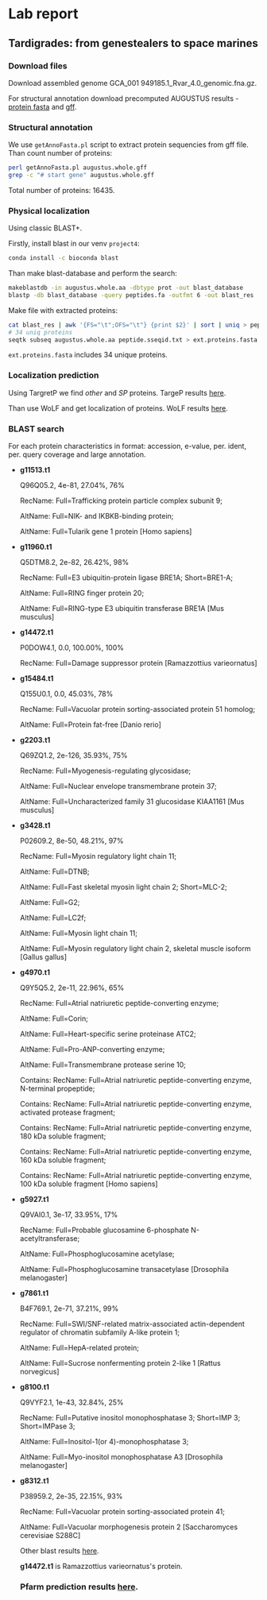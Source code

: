 # Lab report
## Tardigrades: from genestealers to space marines

### Download files
Download assembled genome GCA_001 949185.1_Rvar_4.0_genomic.fna.gz.

For structural annotation download precomputed AUGUSTUS results - [protein fasta](https://drive.google.com/file/d/1hCEywBlqNzTrIpQsZTVuZk1S9qKzqQAq/view) and [gff](https://drive.google.com/file/d/12ShwrgLkvJIYQV2p1UlXklmxSOOxyxj4/view).

### Structural annotation
We use  `getAnnoFasta.pl` script to extract protein sequencies from gff file. Than count number of proteins:
```bash
perl getAnnoFasta.pl augustus.whole.gff
grep -c "# start gene" augustus.whole.gff
```
Total number of proteins: 16435.

### Physical localization
Using classic BLAST+.

Firstly, install blast in our venv `project4`:
```bash
conda install -c bioconda blast
```
Than make blast-database and perform the search:
```bash
makeblastdb -in augustus.whole.aa -dbtype prot -out blast_database   
blastp -db blast_database -query peptides.fa -outfmt 6 -out blast_res 
```
Make file with extracted proteins:
```bash
cat blast_res | awk '{FS="\t";OFS="\t"} {print $2}' | sort | uniq > peptide.sseqid.txt
# 34 uniq proteins
seqtk subseq augustus.whole.aa peptide.sseqid.txt > ext.proteins.fasta
```
`ext.proteins.fasta` includes 34 unique proteins.

### Localization prediction
Using TargretP we find *other* and *SP* proteins. TargeP results [here](https://github.com/rereremin/IB/tree/project4/resluts).
  
Than use WoLF and get localization of proteins. WoLF results [here](https://github.com/rereremin/IB/tree/project4/resluts).

### BLAST search
For each protein characteristics in format: accession, e-value, per. ident, per. query coverage and large annotation. 

- **g11513.t1**

  Q96Q05.2, 4e-81,	27.04%, 76%

  RecName: Full=Trafficking protein particle complex subunit 9;

  AltName: Full=NIK- and IKBKB-binding protein;

  AltName: Full=Tularik gene 1 protein [Homo sapiens]

- **g11960.t1**

  Q5DTM8.2, 2e-82, 26.42%, 98%

  RecName: Full=E3 ubiquitin-protein ligase BRE1A; Short=BRE1-A;

  AltName: Full=RING finger protein 20;

  AltName: Full=RING-type E3 ubiquitin transferase BRE1A [Mus musculus]

- **g14472.t1**

  P0DOW4.1, 0.0, 100.00%, 100%

  RecName: Full=Damage suppressor protein [Ramazzottius varieornatus]
  
- **g15484.t1**

  Q155U0.1, 0.0, 45.03%, 78%

  RecName: Full=Vacuolar protein sorting-associated protein 51 homolog;

  AltName: Full=Protein fat-free [Danio rerio]
  
- **g2203.t1**
  
  Q69ZQ1.2, 2e-126, 35.93%, 75%
  
  RecName: Full=Myogenesis-regulating glycosidase;
  
  AltName: Full=Nuclear envelope transmembrane protein 37;
  
  AltName: Full=Uncharacterized family 31 glucosidase KIAA1161 [Mus musculus]
- **g3428.t1**
  
  P02609.2, 8e-50, 48.21%, 97%

  RecName: Full=Myosin regulatory light chain 11;
  
  AltName: Full=DTNB;

  AltName: Full=Fast skeletal myosin light chain 2; Short=MLC-2;

  AltName: Full=G2;

  AltName: Full=LC2f;

  AltName: Full=Myosin light chain 11;

  AltName: Full=Myosin regulatory light chain 2, skeletal muscle isoform [Gallus gallus]
  
- **g4970.t1**

  Q9Y5Q5.2, 2e-11, 22.96%, 65%

  RecName: Full=Atrial natriuretic peptide-converting enzyme;

  AltName: Full=Corin;

  AltName: Full=Heart-specific serine proteinase ATC2;

  AltName: Full=Pro-ANP-converting enzyme;

  AltName: Full=Transmembrane protease serine 10;

  Contains: RecName: Full=Atrial natriuretic peptide-converting enzyme, N-terminal propeptide;

  Contains: RecName: Full=Atrial natriuretic peptide-converting enzyme, activated protease fragment;

  Contains: RecName: Full=Atrial natriuretic peptide-converting enzyme, 180 kDa soluble fragment;

  Contains: RecName: Full=Atrial natriuretic peptide-converting enzyme, 160 kDa soluble fragment;

  Contains: RecName: Full=Atrial natriuretic peptide-converting enzyme, 100 kDa soluble fragment [Homo sapiens]

- **g5927.t1**
  
  Q9VAI0.1, 3e-17, 33.95%, 17%

  RecName: Full=Probable glucosamine 6-phosphate N-acetyltransferase;

  AltName: Full=Phosphoglucosamine acetylase;

  AltName: Full=Phosphoglucosamine transacetylase [Drosophila melanogaster]

- **g7861.t1**

  B4F769.1, 2e-71, 37.21%, 99%

  RecName: Full=SWI/SNF-related matrix-associated actin-dependent regulator of chromatin subfamily A-like protein 1;

  AltName: Full=HepA-related protein;

  AltName: Full=Sucrose nonfermenting protein 2-like 1 [Rattus norvegicus]

- **g8100.t1**

  Q9VYF2.1, 1e-43,	32.84%, 25%

  RecName: Full=Putative inositol monophosphatase 3; Short=IMP 3; Short=IMPase 3;

  AltName: Full=Inositol-1(or 4)-monophosphatase 3;

  AltName: Full=Myo-inositol monophosphatase A3 [Drosophila melanogaster]
  
- **g8312.t1**

  P38959.2, 2e-35, 22.15%, 93%

  RecName: Full=Vacuolar protein sorting-associated protein 41;

  AltName: Full=Vacuolar morphogenesis protein 2 [Saccharomyces cerevisiae S288C]

  Other blast results [here](https://github.com/rereremin/IB/tree/project4/resluts).

  **g14472.t1** is Ramazzottius varieornatus's protein.

  ### Pfarm prediction results [here](https://www.ebi.ac.uk/Tools/hmmer/results/CFAF4E4E-95AE-11EE-AEC0-D6DBD2021FDD/score).

